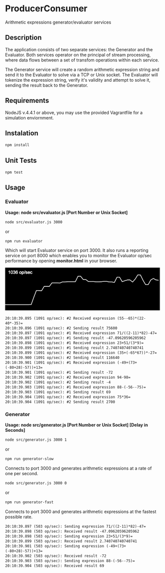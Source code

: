# ProducerConsumer
Arithmetic expressions generator/evaluator services

## Description

The application consists of two separate services: the Generator and the Evaluator. Both services operator on the principal of stream processing, where data flows between a set of transfom operations within each service.

The Generator service will create a random arithmetic expression string and send it to the Evaluator to solve via a TCP or Unix socket. The Evaluator will tokenize the expression string, verify it's validity and attempt to solve it, sending the result back to the Generator.

## Requirements

NodeJS v.4.4.1 or above, you may use the provided Vagrantfile for a simulation enviornment.

## Instalation

```bash
npm install
```

## Unit Tests

```bash
npm test
```

## Usage

### Evaluator

**Usage: node src/evaluator.js [Port Number or Unix Socket]**

```bash
node src/evaluator.js 3000
```

or

```bash
npm run evaluator
```

Which will start Evaluator service on port 3000.
It also runs a reporting service on port 8000 which enables you to monitor the Evaluator op/sec performance by opening **monitor.html** in your browser.

![Alt text](/monitor.png?raw=true "Evaluator Monitor")

```
20:10:39.895 (1091 op/sec): #2 Received expression (55--65)*(22-40*-35)=
20:10:39.896 (1091 op/sec): #2 Sending result 75600
20:10:39.897 (1091 op/sec): #1 Received expression 71/((2-11)*82)-47=
20:10:39.897 (1091 op/sec): #1 Sending result -47.09620596205962
20:10:39.898 (1091 op/sec): #1 Received expression 23+51/(3*9)=
20:10:39.899 (1091 op/sec): #1 Sending result 2.740740740740741
20:10:39.899 (1091 op/sec): #2 Received expression (35+(-65*67))*-27=
20:10:39.900 (1091 op/sec): #2 Sending result 116640
20:10:39.901 (1091 op/sec): #1 Received expression (-49+(73+(-80+28)-57))+13=
20:10:39.901 (1091 op/sec): #1 Sending result -72
20:10:39.902 (1091 op/sec): #2 Received expression 94-98=
20:10:39.902 (1091 op/sec): #2 Sending result -4
20:10:39.903 (1091 op/sec): #1 Received expression 88-(-56--75)=
20:10:39.903 (1091 op/sec): #1 Sending result 69
20:10:39.904 (1091 op/sec): #2 Received expression 75*36=
20:10:39.904 (1091 op/sec): #2 Sending result 2700
```

### Generator

**Usage: node src/generator.js [Port Number or Unix Socket] [Delay in Seconds]**

```bash
node src/generator.js 3000 1
```

or

```bash
npm run generator-slow
```

Connects to port 3000 and generates arithmetic expressions at a rate of one per second.

```bash
node src/generator.js 3000 0
```

or

```bash
npm run generator-fast
```

Connects to port 3000 and generates arithmetic expressions at the fastest possible rate.

```
20:10:39.897 (503 op/sec): Sending expression 71/((2-11)*82)-47=
20:10:39.898 (503 op/sec): Received result -47.09620596205962
20:10:39.898 (503 op/sec): Sending expression 23+51/(3*9)=
20:10:39.899 (503 op/sec): Received result 2.740740740740741
20:10:39.901 (503 op/sec): Sending expression (-49+(73+(-80+28)-57))+13=
20:10:39.902 (503 op/sec): Received result -72
20:10:39.903 (503 op/sec): Sending expression 88-(-56--75)=
20:10:39.904 (503 op/sec): Received result 69
```
